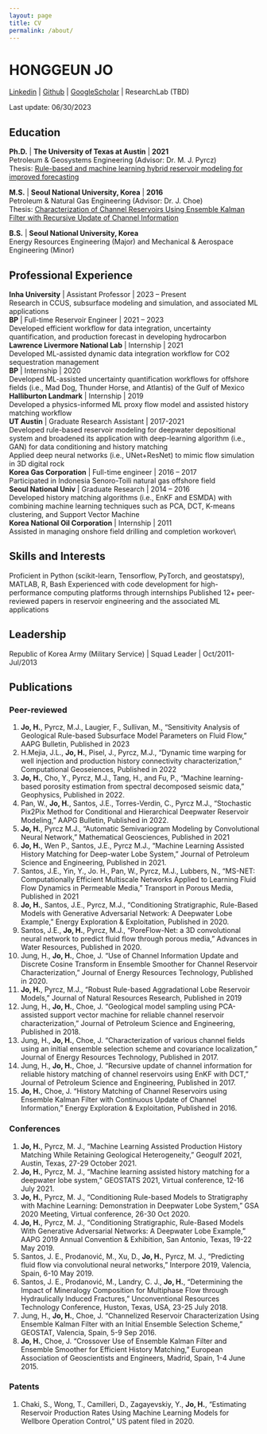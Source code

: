 ```yaml
---
layout: page
title: CV
permalink: /about/
---
```

# HONGGEUN JO
[Linkedin][Linkedin_HJ] | [Github][Github_HJ] |  [GoogleScholar][Googlescholar_HJ] | ResearchLab (TBD)

Last update: 06/30/2023

## Education
**Ph.D.** | **The University of Texas at Austin** | **2021** \
Petroleum & Geosystems Engineering (Advisor: Dr. M. J. Pyrcz) \
Thesis: [Rule-based and machine learning hybrid reservoir modeling for improved forecasting](https://repositories.lib.utexas.edu/handle/2152/90034)

**M.S.** |	**Seoul National University, Korea** |  **2016** \
Petroleum & Natural Gas Engineering (Advisor: Dr. J. Choe)  \
Thesis: [Characterization of Channel Reservoirs Using Ensemble Kalman Filter with Recursive Update of Channel Information](https://s-space.snu.ac.kr/handle/10371/123517)

**B.S.** |	**Seoul National University, Korea** \
Energy Resources Engineering (Major) and Mechanical & Aerospace Engineering (Minor)

## Professional Experience
**Inha University** | Assistant Professor | 2023 – Present \
Research in CCUS, subsurface modeling and simulation, and associated ML applications\
**BP** | Full-time Reservoir Engineer | 2021 – 2023 \
Developed efficient workflow for data integration, uncertainty quantification, and production forecast in developing hydrocarbon\
**Lawrence Livermore National Lab** | Internship | 2021 \
Developed ML-assisted dynamic data integration workflow for CO2 sequestration management\
**BP** | Internship | 2020 \
Developed ML-assisted uncertainty quantification workflows for offshore fields (i.e., Mad Dog, Thunder Horse, and Atlantis) of the Gulf of Mexico\
**Halliburton Landmark** | Internship | 2019 \
Developed a physics-informed ML proxy flow model and assisted history matching workflow\
**UT Austin** | Graduate Research Assistant | 2017-2021 \
Developed rule-based reservoir modeling for deepwater depositional system and broadened its application with deep-learning algorithm (i.e., GAN) for data conditioning and history matching \
Applied deep neural networks (i.e., UNet+ResNet) to mimic flow simulation in 3D digital rock\
**Korea Gas Corporation** | Full-time engineer | 2016 – 2017 \
Participated in Indonesia Senoro-Toili natural gas offshore field \
**Seoul National Univ** | Graduate Research | 2014 – 2016 \
Developed history matching algorithms (i.e., EnKF and ESMDA) with combining machine learning techniques such as PCA, DCT, K-means clustering, and Support Vector Machine \
**Korea National Oil Corporation** | Internship | 2011 \
Assisted in managing onshore field drilling and completion workover\

## Skills and Interests
Proficient in Python (scikit-learn, Tensorflow, PyTorch, and geostatspy), MATLAB, R, Bash
Experienced with code development for high-performance computing platforms through internships
Published 12+ peer-reviewed papers in reservoir engineering and the associated ML applications 

## Leadership
Republic of Korea Army (Military Service) | Squad Leader | Oct/2011- Jul/2013
## Publications
### Peer-reviewed 
1.	**Jo, H.**, Pyrcz, M.J., Laugier, F., Sullivan, M., “Sensitivity Analysis of Geological Rule-based Subsurface Model Parameters on Fluid Flow,” AAPG Bulletin, Published in 2023
2.	H.Mejia, J.L., **Jo, H.**, Pisel, J., Pyrcz, M.J., “Dynamic time warping for well injection and production history connectivity characterization,” Computational Geoseiences, Published in 2022  
3.	**Jo, H.**, Cho, Y., Pyrcz, M.J., Tang, H., and Fu, P., “Machine learning-based porosity estimation from spectral decomposed seismic data,” Geophysics, Published in 2022.
4.	Pan, W., **Jo, H.**, Santos, J.E., Torres-Verdin, C., Pyrcz M.J., “Stochastic Pix2Pix Method for Conditional and Hierarchical Deepwater Reservoir Modeling,”  AAPG Bulletin, Published in 2022.
5.	**Jo, H.**, Pyrcz M.J., “Automatic Semivariogram Modeling by Convolutional Neural Network,” Mathematical Geosciences, Published in 2021
6.	**Jo, H.**, Wen P., Santos, J.E., Pyrcz M.J., “Machine Learning Assisted History Matching for Deep-water Lobe System,” Journal of Petroleum Science and Engineering, Published in 2021.
7.	Santos, J.E., Yin, Y., Jo. H., Pan, W., Pyrcz, M.J., Lubbers, N., “MS-NET: Computationally Efficient Multiscale Networks Applied to Learning Fluid Flow Dynamics in Permeable Media,” Transport in Porous Media, Published in 2021
8.	**Jo, H.**, Santos, J.E., Pyrcz, M.J., “Conditioning Stratigraphic, Rule-Based Models with Generative Adversarial Network: A Deepwater Lobe Example,” Energy Exploration & Exploitation, Published in 2020.
9.	Santos, J.E., **Jo, H.**, Pyrcz, M.J., “PoreFlow-Net: a 3D convolutional neural network to predict fluid flow through porous media,” Advances in Water Resources, Published in 2020.
10.	Jung, H., **Jo, H.**, Choe, J. “Use of Channel Information Update and Discrete Cosine Transform in Ensemble Smoother for Channel Reservoir Characterization,” Journal of Energy Resources Technology, Published in 2020. 
11.	**Jo, H.**, Pyrcz, M.J., “Robust Rule-based Aggradational Lobe Reservoir Models,” Journal of Natural Resources Research, Published in 2019
12.	Jung, H., **Jo, H.**, Choe, J. “Geological model sampling using PCA-assisted support vector machine for reliable channel reservoir characterization,” Journal of Petroleum Science and Engineering, Published in 2018.
13.	Jung, H., **Jo, H.**, Choe, J. “Characterization of various channel fields using an initial ensemble selection scheme and covariance localization,” Journal of Energy Resources Technology, Published in 2017. 
14.	Jung, H., **Jo, H.**, Choe, J. “Recursive update of channel information for reliable history matching of channel reservoirs using EnKF with DCT,” Journal of Petroleum Science and Engineering, Published in 2017.
15.	**Jo, H.**, Choe, J. “History Matching of Channel Reservoirs using Ensemble Kalman Filter with Continuous Update of Channel Information,” Energy Exploration & Exploitation, Published in 2016.

### Conferences
1.	**Jo, H.**, Pyrcz, M. J., “Machine Learning Assisted Production History Matching While Retaining Geological Heterogeneity,” Geogulf 2021, Austin, Texas, 27-29 October 2021.
2.	**Jo, H.**, Pyrcz, M. J., “Machine learning assisted history matching for a deepwater lobe system,” GEOSTATS 2021, Virtual conference, 12-16 July 2021.
3.	**Jo, H.**, Pyrcz, M. J., “Conditioning Rule-based Models to Stratigraphy with Machine Learning: Demonstration in Deepwater Lobe System,” GSA 2020 Meeting, Virtual conference, 26-30 Oct 2020.
4.	**Jo, H.**, Pyrcz, M. J., “Conditioning Stratigraphic, Rule-Based Models With Generative Adversarial Networks: A Deepwater Lobe Example,” AAPG 2019 Annual Convention & Exhibition, San Antonio, Texas, 19-22 May 2019.
5.	Santos, J. E., Prodanović, M., Xu, D., **Jo, H.**, Pyrcz, M. J., “Predicting fluid flow via convolutional neural networks,” Interpore 2019, Valencia, Spain, 6-10 May 2019.
6.	Santos, J. E., Prodanović, M., Landry, C. J., **Jo, H.**, “Determining the Impact of Mineralogy Composition for Multiphase Flow through Hydraulically Induced Fractures,” Unconventional Resources Technology Conference, Huston, Texas, USA, 23-25 July 2018.
7.	Jung, H., **Jo, H.**, Choe, J. “Channelized Reservoir Characterization Using Ensemble Kalman Filter with an Initial Ensemble Selection Scheme,” GEOSTAT, Valencia, Spain, 5-9 Sep 2016.
8.	**Jo, H.**, Choe, J. “Crossover Use of Ensemble Kalman Filter and Ensemble Smoother for Efficient History Matching,” European Association of Geoscientists and Engineers, Madrid, Spain, 1-4 June 2015.

### Patents
1.	Chaki, S., Wong, T., Camilleri, D., Zagayevskiy, Y., **Jo, H.**, “Estimating Reservoir Production Rates Using Machine Learning Models for Wellbore Operation Control,” US patent filed in 2020.

[Github_HJ]: https://github.com/geomodeller
[Linkedin_HJ]: https://www.linkedin.com/in/honggeun-jo/
[Googlescholar_HJ]: https://scholar.google.com/citations?user=u0OE5CIAAAAJ&hl=en